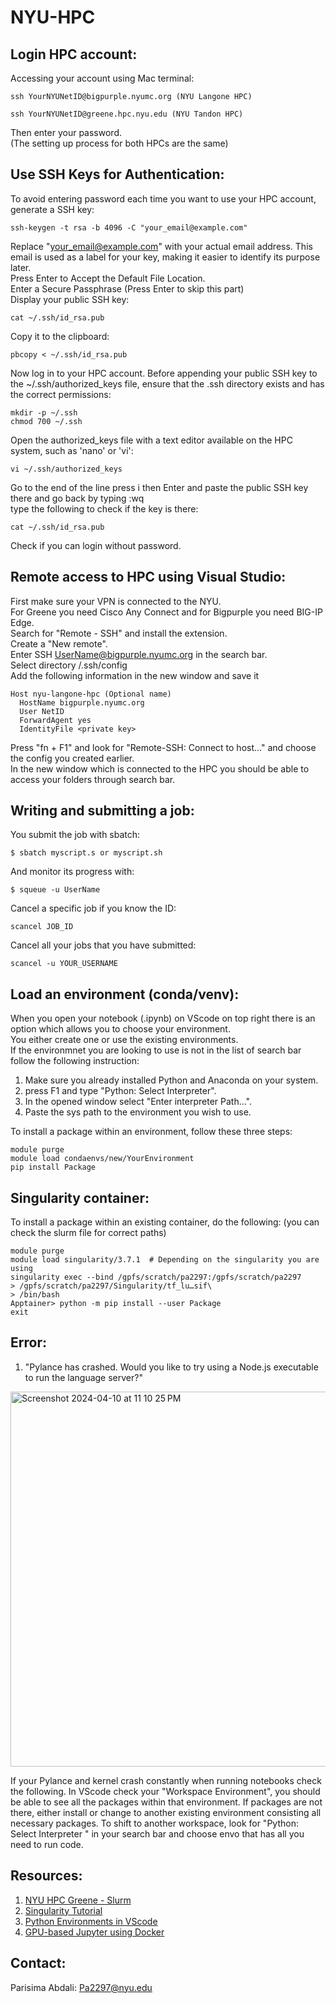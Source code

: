 # NYU-HPC

## Login HPC account:
Accessing your account using Mac terminal:
~~~
ssh YourNYUNetID@bigpurple.nyumc.org (NYU Langone HPC)
~~~
~~~
ssh YourNYUNetID@greene.hpc.nyu.edu (NYU Tandon HPC)
~~~
Then enter your password. \
(The setting up process for both HPCs are the same)

## Use SSH Keys for Authentication:
To avoid entering password each time you want to use your HPC account, generate a SSH key:
~~~
ssh-keygen -t rsa -b 4096 -C "your_email@example.com"
~~~
Replace "your_email@example.com" with your actual email address. This email is used as a label for your key, making it easier to identify its purpose later.\
Press Enter to Accept the Default File Location. \
Enter a Secure Passphrase (Press Enter to skip this part) \
Display your public SSH key:
~~~
cat ~/.ssh/id_rsa.pub
~~~
Copy it to the clipboard:
~~~
pbcopy < ~/.ssh/id_rsa.pub
~~~
Now log in to your HPC account. Before appending your public SSH key to the ~/.ssh/authorized_keys file, ensure that the .ssh directory exists and has the correct permissions:
~~~
mkdir -p ~/.ssh
chmod 700 ~/.ssh
~~~
Open the authorized_keys file with a text editor available on the HPC system, such as 'nano' or 'vi':
~~~
vi ~/.ssh/authorized_keys
~~~
Go to the end of the line press i then Enter and paste the public SSH key there and go back by typing :wq \
type the following to check if the key is there:
~~~
cat ~/.ssh/id_rsa.pub
~~~
Check if you can login without password. 

## Remote access to HPC using Visual Studio:
First make sure your VPN is connected to the NYU. \
For Greene you need Cisco Any Connect and for Bigpurple you need BIG-IP Edge. \
Search for "Remote - SSH" and install the extension. \
Create a "New remote".\
Enter SSH UserName@bigpurple.nyumc.org in the search bar. \
Select directory /.ssh/config \
Add the following information in the new window and save it 
~~~
Host nyu-langone-hpc (Optional name)
  HostName bigpurple.nyumc.org
  User NetID
  ForwardAgent yes
  IdentityFile <private key>
~~~

Press "fn + F1" and look for "Remote-SSH: Connect to host..." and choose the config you created earlier. \
In the new window which is connected to the HPC you should be able to access your folders through search bar. 

## Writing and submitting a job:
You submit the job with sbatch:
~~~
$ sbatch myscript.s or myscript.sh
~~~
And monitor its progress with:
~~~
$ squeue -u UserName
~~~
Cancel a specific job if you know the ID:
~~~
scancel JOB_ID
~~~
Cancel all your jobs that you have submitted:
~~~
scancel -u YOUR_USERNAME
~~~

## Load an environment (conda/venv):
When you open your notebook (.ipynb) on VScode on top right there is an option which allows you to choose your environment. \
You either create one or use the existing environments. \
If the environmnet you are looking to use is not in the list of search bar follow the following instruction: 
1) Make sure you already installed Python and Anaconda on your system.
2) press F1 and type "Python: Select Interpreter".
3) In the opened window select "Enter interpreter Path...".
4) Paste the sys path to the environment you wish to use.

To install a package within an environment, follow these three steps: 
~~~
module purge
module load condaenvs/new/YourEnvironment
pip install Package
~~~
## Singularity container: 
To install a package within an existing container, do the following: 
(you can check the slurm file for correct paths) 
~~~
module purge
module load singularity/3.7.1  # Depending on the singularity you are using
singularity exec --bind /gpfs/scratch/pa2297:/gpfs/scratch/pa2297
> /gpfs/scratch/pa2297/Singularity/tf_lu…sif\
> /bin/bash
Apptainer> python -m pip install --user Package
exit
~~~
## Error: 
1. "Pylance has crashed. Would you like to try using a Node.js executable to run the language server?"
 <img width="600" alt="Screenshot 2024-04-10 at 11 10 25 PM" src="https://github.com/parisimaa/NYU-HPC/assets/54392924/119f38fe-0863-495e-a3a7-bd36cf37661a">

If your Pylance and kernel crash constantly when running notebooks check the following. 
In VScode check your "Workspace Environment", you should be able to see all the packages within that environment. If packages are not there, either install or change to another existing environment consisting all necessary packages. 
To shift to another workspace, look for "Python: Select Interpreter " in your search bar and choose envo that has all you need to run code. 

## Resources:
1. [NYU HPC Greene - Slurm](https://sites.google.com/nyu.edu/nyu-hpc/training-support/general-hpc-topics/slurm-submitting-jobs)
2. [Singularity Tutorial](https://singularity-tutorial.github.io/02-basic-usage/)
3. [Python Environments in VScode](https://code.visualstudio.com/docs/python/environments)
4. [GPU-based Jupyter using Docker](https://cschranz.medium.com/set-up-your-own-gpu-based-jupyterlab-e0d45fcacf43)


## Contact:
Parisima Abdali: Pa2297@nyu.edu


